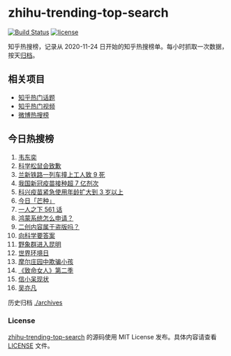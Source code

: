 # zhihu-trending-top-search

[![Build Status](https://github.com/justjavac/zhihu-trending-top-search/workflows/ci/badge.svg?branch=main)](https://github.com/justjavac/zhihu-trending-top-search/actions)
[![license](https://img.shields.io/github/license/justjavac/zhihu-trending-top-search)](https://github.com/justjavac/zhihu-trending-top-search/blob/main/LICENSE)

知乎热搜榜，记录从 2020-11-24 日开始的知乎热搜榜单。每小时抓取一次数据，按天[归档](./archives)。

## 相关项目

- [知乎热门话题](https://github.com/justjavac/zhihu-trending-hot-questions)
- [知乎热门视频](https://github.com/justjavac/zhihu-trending-hot-video)
- [微博热搜榜](https://github.com/justjavac/weibo-trending-hot-search)

## 今日热搜榜

<!-- BEGIN -->
<!-- 最后更新时间 Sat Jun 05 2021 14:08:25 GMT+0800 (China Standard Time) -->

1. [韦东奕](https://www.zhihu.com/search?q=韦东奕)
2. [科学松鼠会致歉](https://www.zhihu.com/search?q=科学松鼠会)
3. [兰新铁路一列车撞上工人致 9 死](https://www.zhihu.com/search?q=兰新铁路)
4. [我国新冠疫苗接种超 7 亿剂次](https://www.zhihu.com/search?q=新冠疫苗)
5. [科兴疫苗紧急使用年龄扩大到 3 岁以上](https://www.zhihu.com/search?q=科兴疫苗)
6. [今日「芒种」](https://www.zhihu.com/search?q=芒种)
7. [一人之下 561 话](https://www.zhihu.com/search?q=一人之下)
8. [鸿蒙系统怎么申请？](https://www.zhihu.com/search?q=鸿蒙系统怎么申请)
9. [二创内容属于盗版吗？](https://www.zhihu.com/search?q=二创)
10. [向科学要答案](https://www.zhihu.com/search?q=向科学要答案)
11. [野象群进入昆明](https://www.zhihu.com/search?q=云南大象)
12. [世界环境日](https://www.zhihu.com/search?q=世界环境日)
13. [摩尔庄园中欺骗小孩](https://www.zhihu.com/search?q=摩尔庄园)
14. [《致命女人》第二季](https://www.zhihu.com/search?q=致命女人)
15. [信小呆现状](https://www.zhihu.com/search?q=信小呆)
16. [吴亦凡](https://www.zhihu.com/search?q=吴亦凡)

<!-- END -->

历史归档 [./archives](./archives)

### License

[zhihu-trending-top-search](https://github.com/justjavac/zhihu-trending-top-search)
的源码使用 MIT License 发布。具体内容请查看 [LICENSE](./LICENSE) 文件。
